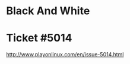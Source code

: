 Black And White
================

Ticket #5014
============

http://www.playonlinux.com/en/issue-5014.html
